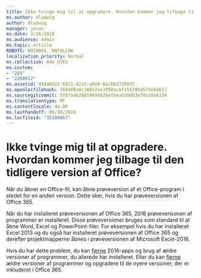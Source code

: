 ```yaml
---
title: Ikke tvinge mig til at opgradere. Hvordan kommer jeg tilbage til den tidligere version af Office?
ms.author: dludwig
author: dludwig
manager: jecon
ms.date: 2/26/2018
ms.audience: Admin
ms.topic: article
ROBOTS: NOINDEX, NOFOLLOW
localization_priority: Normal
ms.collection: Adm_O365
ms.custom:
- "265"
- "2200012"
ms.assetid: 49da6d22-6821-42a3-ade8-8acbb27260d5
ms.openlocfilehash: 566408a0c38057ee3090acbf155288d579e64b17
ms.sourcegitcommit: 5fb7a4b28859690020efdea630d03e70cc0e6334
ms.translationtype: MT
ms.contentlocale: da-DK
ms.lasthandoff: 06/28/2019
ms.locfileid: "35389067"
---
```

# <a name="dont-force-me-to-upgrade-how-do-i-go-back-to-the-previous-office-version"></a>Ikke tvinge mig til at opgradere. Hvordan kommer jeg tilbage til den tidligere version af Office?

Når du åbner en Office-fil, kan åbne prøveversion af et Office-program i stedet for en anden version. Dette sker, hvis du har prøveversionen af Office 365.
  
Når du har installeret prøveversionen af Office 365, 2016 prøveversionen af programmer er installeret. Disse prøveversioner bruges som standard til at åbne Word, Excel og PowerPoint-filer. For eksempel hvis du har installeret Excel 2013 og du også har installeret prøveversionen af Office 365 og derefter projektmapperne åbnes i prøveversionen af Microsoft Excel-2016.
  
Hvis du har dette problem, du kan [fjerne](https://support.office.com/article/9dd49b83-264a-477a-8fcc-2fdf5dbf61d8.aspx) 2016-apps og brug af ældre versioner af programmer, du allerede har installeret. Eller du kan [fjerne](https://support.office.com/article/9dd49b83-264a-477a-8fcc-2fdf5dbf61d8.aspx) ældre versioner af programmer og opgradere til de nyere versioner, der er inkluderet i Office 365.
